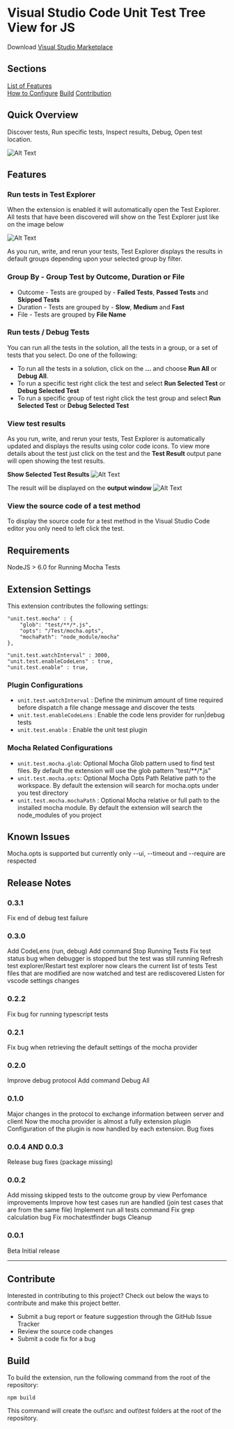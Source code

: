 # Visual Studio Code Unit Test Tree View for JS

Download [Visual Studio Marketplace](https://marketplace.visualstudio.com/items?itemName=gfrancischini.vscode-unit-test)

## Sections

[List of Features](##Features)<br>
[How to Configure](##Extension-Settings)
[Build](##Build)
[Contribution](##Contribute)

## Quick Overview

Discover tests, Run specific tests, Inspect results, Debug, Open test location.

![Alt Text](resources/functionalities.gif)

## Features

### Run tests in Test Explorer

When the extension is enabled it will automatically open the Test Explorer. All tests that have been discovered will show on the Test Explorer just like on the image below

![Alt Text](resources/doc/testExplorer1.png)

As you run, write, and rerun your tests, Test Explorer displays the results in default groups depending upon your selected group by filter.
### Group By - Group Test by Outcome, Duration or File

* Outcome - Tests are grouped by - **Failed Tests**, **Passed Tests** and **Skipped Tests**
* Duration - Tests are grouped by - **Slow**, **Medium** and **Fast**
* File - Tests are grouped by **File Name**

### Run tests / Debug Tests
You can run all the tests in the solution, all the tests in a group, or a set of tests that you select. Do one of the following:

* To run all the tests in a solution, click on the **...** and choose **Run All** or **Debug All**.
* To run a specific test right click the test and select **Run Selected Test** or **Debug Selected Test**
* To run a specific group of test right click the test group and select **Run Selected Test** or **Debug Selected Test**

### View test results

As you run, write, and rerun your tests, Test Explorer is automatically updated and displays the results using color code icons. To view more details about the test just click on the test and the **Test Result** output pane will open showing the test results.

**Show Selected Test Results**
![Alt Text](resources/doc/showSelectedTestResult.png)

The result will be displayed on the **output window**
![Alt Text](resources/doc/outputSelectedTestResult.png)


### View the source code of a test method
To display the source code for a test method in the Visual Studio Code editor you only need to left click the test. 


## Requirements

NodeJS > 6.0 for Running Mocha Tests

## Extension Settings

This extension contributes the following settings:

```
"unit.test.mocha" : {
    "glob": "test/**/*.js",
    "opts": "/Test/mocha.opts",
    "mochaPath": "node_module/mocha"
},

"unit.test.watchInterval" : 3000,
"unit.test.enableCodeLens" : true,
"unit.test.enable" : true,
```

### Plugin Configurations

* `unit.test.watchInterval` : Define the minimum amount of time required before dispatch a file change message and discover the tests
* `unit.test.enableCodeLens` : Enable the code lens provider for run|debug tests
* `unit.test.enable` : Enable the unit test plugin

### Mocha Related Configurations
* `unit.test.mocha.glob`: Optional Mocha Glob pattern used to find test files. By default the extension will use the glob pattern "test/**/*.js"
* `unit.test.mocha.opts`: Optional Mocha Opts Path Relative path to the workspace. By default the extension will search for mocha.opts under you test directory
* `unit.test.mocha.mochaPath` : Optional Mocha relative or full path to the installed mocha module. By default the extension will search the node_modules of you project


## Known Issues

Mocha.opts is supported but currently only --ui, --timeout and --require are respected

## Release Notes

### 0.3.1
Fix end of debug test failure

### 0.3.0
Add CodeLens (run, debug)
Add command Stop Running Tests
Fix test status bug when debugger is stopped but the test was still running
Refresh test explorer/Restart test explorer now clears the current list of tests
Test files that are modified are now watched and test are rediscovered
Listen for vscode settings changes

### 0.2.2
Fix bug for running typescript tests

### 0.2.1
Fix bug when retrieving the default settings of the mocha provider

### 0.2.0
Improve debug protocol
Add command Debug All

### 0.1.0
Major changes in the protocol to exchange information between server and client
Now the mocha provider is almost a fully extension plugin
Configuration of the plugin is now handled by each extension.
Bug fixes

### 0.0.4 AND 0.0.3

Release bug fixes (package missing)

### 0.0.2

Add missing skipped tests to the outcome group by view 
Perfomance improvements
Improve how test cases run are handled (join test cases that are from the same file)
Implement run all tests command
Fix grep calculation bug
Fix mochatestfinder bugs
Cleanup

### 0.0.1

Beta Initial release 


-----------------------------------------------------------------------------------------------------------

## Contribute

Interested in contributing to this project? Check out below the ways to contribute and make this project better.

* Submit a bug report or feature suggestion through the GitHub Issue Tracker
* Review the source code changes
* Submit a code fix for a bug


## Build
To build the extension, run the following command from the root of the repository:

`npm build`

This command will create the out\src and out\test folders at the root of the repository.